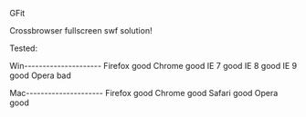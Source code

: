 GFit

Crossbrowser fullscreen swf solution!

Tested:

Win---------------------
Firefox				good
Chrome				good
IE 7				good
IE 8				good
IE 9				good
Opera				bad

Mac---------------------
Firefox				good
Chrome				good
Safari				good
Opera				good